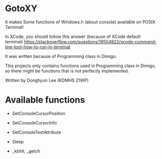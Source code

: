 # GotoXY
It makes Some functions of Windows.h (about console) available on POSIX Terminal!

In XCode, you should follow this answer (because of XCode default terminal)
https://stackoverflow.com/questions/19554822/xcode-command-line-tool-how-to-run-in-terminal

It was written because of Programming class in Dimigo.

This projects only contains functions used in Programming class in Dimigo, so there might be functions that is not perfectly implemented.


Written by Donghyun Lee (KDMHS 21WP)

# Available functions

- SetConsoleCursorPosition

- SetConsoleCursorInfo

- SetConsoleTextAttribute

- Sleep

- _kbhit, _getch
